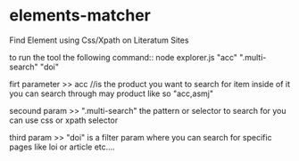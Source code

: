 # elements-matcher
Find Element using Css/Xpath on Literatum Sites

to run the tool the following command::
node explorer.js "acc" ".multi-search" "doi"

firt parameter >> acc 
//is the product you want to search for item inside of it you can search through may product like so "acc,asmj"

secound param >> ".multi-search"
the pattern or selector to search for you can use css or xpath selector

third param >> "doi" 
is a filter param where you can search for specific pages like loi or article etc....
